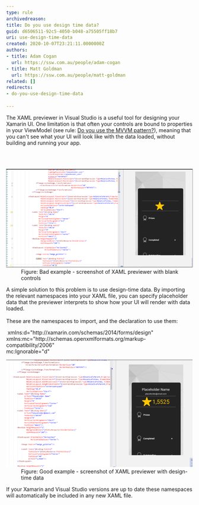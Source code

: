 ```yaml
---
type: rule
archivedreason: 
title: Do you use design time data?
guid: d6506511-92c5-4050-b048-a75505ff18b7
uri: use-design-time-data
created: 2020-10-07T23:21:11.0000000Z
authors:
- title: Adam Cogan
  url: https://ssw.com.au/people/adam-cogan
- title: Matt Goldman
  url: https://ssw.com.au/people/matt-goldman
related: []
redirects:
- do-you-use-design-time-data

---
```



<p class="ssw15-rteElement-P">The XAML previewer in Visual Studio is a useful tool for designing your Xamarin UI. One limitation is that often your controls are bound to properties in your ViewModel (see rule: <a href="/_layouts/15/FIXUPREDIRECT.ASPX?WebId=3dfc0e07-e23a-4cbb-aac2-e778b71166a2&TermSetId=07da3ddf-0924-4cd2-a6d4-a4809ae20160&TermId=712cb1a6-218c-471e-bf6d-06461148b45b">Do you use the MVVM pattern?​</a>), meaning that you can't see what your UI will look like with the data loaded, without building and running your app.​<br></p>
<br><excerpt class='endintro'></excerpt><br>
<dl class="badImage"><dt>
      <img src="design-time-bad.png" alt="design-time-bad.png" style="width:750px;" />
   </dt><dd>Figure: Bad example - screenshot of XAML previewer with blank controls​</dd></dl><p>A simple solution to this problem is to use design-time data. By importing the relevant namespaces into your XAML file, you can specify placeholder data that the previewer interprets to show how your UI will render with data loaded.<br> <br>These are the namespaces to import, and the declaration to use them:</p><p class="ssw15-rteElement-CodeArea"> xmlns:d="http://xamarin.com/schemas/2014/forms/design"<br>xmlns:mc="http://schemas.openxmlformats.org/markup-compatibility/2006"<br>mc:Ignorable="d"</p><dl class="goodImage"><dt>
      <img src="design-time-good.png" alt="design-time-good.png" style="width:750px;" />
   </dt><dd>Figure: Good example - screenshot of XAML previewer with design-time data</dd></dl><p> If your Xamarin and Visual Studio versions are up to date these namespaces will automatically be included in any new XAML file.​<br><br></p>


